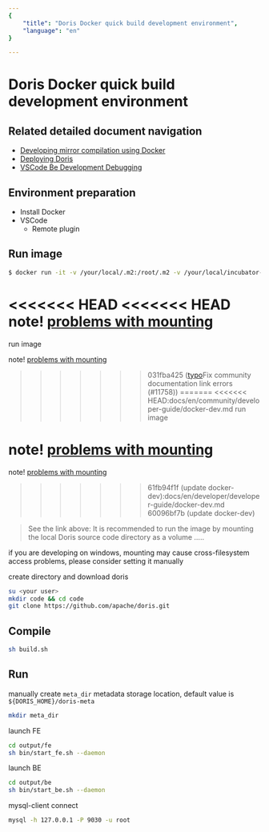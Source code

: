 ```yaml
---
{
    "title": "Doris Docker quick build development environment",
    "language": "en"
}

---
```


<!-- 
Licensed to the Apache Software Foundation (ASF) under one
or more contributor license agreements.  See the NOTICE file
distributed with this work for additional information
regarding copyright ownership.  The ASF licenses this file
to you under the Apache License, Version 2.0 (the
"License"); you may not use this file except in compliance
with the License.  You may obtain a copy of the License at

  http://www.apache.org/licenses/LICENSE-2.0

Unless required by applicable law or agreed to in writing,
software distributed under the License is distributed on an
"AS IS" BASIS, WITHOUT WARRANTIES OR CONDITIONS OF ANY
KIND, either express or implied.  See the License for the
specific language governing permissions and limitations
under the License.
-->

# Doris Docker quick build development environment

## Related detailed document navigation

- [Developing mirror compilation using Docker](/docs/install/source-install/compilation)
- [Deploying Doris](/docs/install/install-deploy)
- [VSCode Be Development Debugging](./be-vscode-dev)

## Environment preparation

- Install Docker
- VSCode
    - Remote plugin

## Run image

```bash
$ docker run -it -v /your/local/.m2:/root/.m2 -v /your/local/incubator-doris-DORIS-x.x.x-release/:/root/incubator-doris-DORIS-x.x.x-release/ apache/incubator-doris:build-env-ldb-toolchain-latest
```

<<<<<<< HEAD
<<<<<<< HEAD
note! [problems with mounting](../../docs/install/source-install/compilation.md)
=======
run image

note! [problems with mounting](../../docs/install/source-install/compilation)
>>>>>>> 031fba425 ([typo](fix)Fix community documentation link errors (#11758))
=======
<<<<<<< HEAD:docs/en/community/developer-guide/docker-dev.md
run image

note! [problems with mounting](../../docs/install/source-install/compilation)
=======
note! [problems with mounting](../../docs/install/source-install/compilation.md)
>>>>>>> 61fb94f1f (update docker-dev):docs/en/developer/developer-guide/docker-dev.md
>>>>>>> 60096bf7b (update docker-dev)

> See the link above: It is recommended to run the image by mounting the local Doris source code directory as a volume .....

if you are developing on windows, mounting may cause cross-filesystem access problems, please consider setting it manually

create directory and download doris

```bash
su <your user>
mkdir code && cd code
git clone https://github.com/apache/doris.git
```

## Compile

```bash
sh build.sh
```

## Run

manually create `meta_dir` metadata storage location, default value is `${DORIS_HOME}/doris-meta`

```bash
mkdir meta_dir
```

launch FE

```bash
cd output/fe
sh bin/start_fe.sh --daemon
```

launch BE

```bash
cd output/be
sh bin/start_be.sh --daemon
```

mysql-client connect

```bash
mysql -h 127.0.0.1 -P 9030 -u root
```
